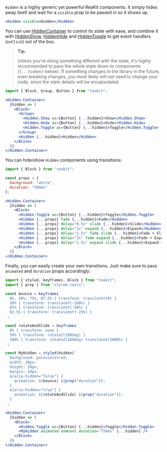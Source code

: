 `Hidden` is a highly generic yet powerful ReaKit components. It simply hides away itself and wait for a `visible` prop to be passed in so it shows up.

```jsx
<Hidden visible>Hidden</Hidden>
```

You can use [HiddenContainer](/components/hidden/hiddencontainer) to control its state with ease, and combine it with [HiddenShow](/components/hidden/hiddenshow), [HiddenHide](/components/hidden/hiddenhide) and [HiddenToggle](/components/hidden/hiddentoggle) to get event handlers (`onClick`) out of the box.

> **Tip:**

> Unless you're doing something different with the state, it's highly recommended to pass the whole state down to components (`{...hidden}` below). If something changes in the library in the future, even breaking changes, you most likely will not need to change your code, since the state details will be encapsulated.

```jsx
import { Block, Group, Button } from "reakit";

<Hidden.Container>
  {hidden => (
    <Block>
      <Group>
        <Hidden.Show as={Button} {...hidden}>Show</Hidden.Show>
        <Hidden.Hide as={Button} {...hidden}>Hide</Hidden.Hide>
        <Hidden.Toggle as={Button} {...hidden}>Toggle</Hidden.Toggle>
      </Group>
      <Hidden {...hidden}>Hidden</Hidden>
    </Block>
  )}
</Hidden.Container>
```

You can hide/show `Hidden` components using transitions:

```jsx
import { Block } from "reakit";

const props = {
  background: "white",
  duration: "500ms"
};

<Hidden.Container>
  {hidden => (
    <Block>
      <Hidden.Toggle as={Button} {...hidden}>Toggle</Hidden.Toggle>
      <Hidden {...props} fade {...hidden}>Fade</Hidden>
      <Hidden {...props} delay="0.5s" slide {...hidden}>Slide</Hidden>
      <Hidden {...props} delay="1s" expand {...hidden}>Expand</Hidden>
      <Hidden {...props} delay="1.5s" fade slide {...hidden}>Fade + Slide</Hidden>
      <Hidden {...props} delay="2s" fade expand {...hidden}>Fade + Expand</Hidden>
      <Hidden {...props} delay="2.5s" expand slide {...hidden}>Expand + Slide</Hidden>
    </Block>
  )}
</Hidden.Container>
```

Finally, you can easily create your own transitions. Just make sure to pass `animated` and `duration` props accordingly:

```jsx
import { styled, keyframes, Block } from "reakit";
import { prop } from "styled-tools";

const bounce = keyframes`
  0%, 50%, 75%, 87.5% { transform: translateY(0) }
  30% { transform: translateY(-100%) }
  65% { transform: translateY(-50%) }
  82.5% { transform: translateY(-25%) }
`;

const rotateAndSlide = keyframes`
  0% { transform: none }
  50% { transform: rotateZ(180deg) }
  100% { transform: rotateZ(180deg) translateX(1000%) }
`;

const MyHidden = styled(Hidden)`
  background: palevioletred;
  width: 20px;
  height: 20px;
  margin: 10px;
  &[aria-hidden="false"] {
    animation: ${bounce} ${prop("duration")};
  }
  &[aria-hidden="true"] {
    animation: ${rotateAndSlide} ${prop("duration")};
  }
`;

<Hidden.Container>
  {hidden => (
    <Block>
      <Hidden.Toggle as={Button} {...hidden}>Toggle</Hidden.Toggle>
      <MyHidden animated unmount duration="750ms" {...hidden} />
    </Block>
  )}
</Hidden.Container>
```